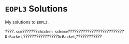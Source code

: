 # `EOPL3` Solutions
My solutions to `EOPL3`.

????`.scm`???????`chicken scheme`??????????????????????????`DrRacket`,????????????????`DrRacket`,????????????